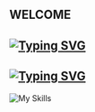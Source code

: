 ## WELCOME

<!--
**NicolasGS1/NicolasGS1** is a ✨ _special_ ✨ repository because its `README.md` (this file) appears on your GitHub profile.

Here are some ideas to get you started:

- 🔭 I’m currently working on ...
- 🌱 I’m currently learning ...
- 👯 I’m looking to collaborate on ...
- 🤔 I’m looking for help with ...
- 💬 Ask me about ...
- 📫 How to reach me: ...
- 😄 Pronouns: ...
- ⚡ Fun fact: ...
-->
[![Typing SVG](https://readme-typing-svg.herokuapp.com?font=Fira+Code&pause=1000&color=00F70E&width=435&lines=My+name+is+Nicolas+Garavito)](https://git.io/typing-svg)
 -
[![Typing SVG](https://readme-typing-svg.herokuapp.com?font=Fira+Code&pause=1000&color=00F70E&width=435&lines=I'm+Frontend+Web+Developer+)](https://git.io/typing-svg)
---
![My Skills](https://go-skill-icons.vercel.app/api/icons?i=js,html,css,angular,astro,php,mysql,python)
